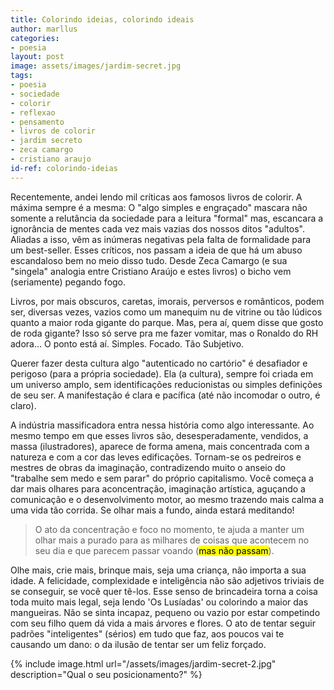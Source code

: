 ```yaml
---
title: Colorindo ideias, colorindo ideais
author: marllus
categories:
- poesia
layout: post
image: assets/images/jardim-secret.jpg
tags:
- poesia
- sociedade
- colorir
- reflexao
- pensamento
- livros de colorir
- jardim secreto
- zeca camargo
- cristiano araujo
id-ref: colorindo-ideias
---
```


Recentemente, andei lendo mil críticas aos famosos livros de colorir. A máxima sempre é a mesma: O "algo simples e engraçado" mascara não somente a relutância da sociedade para a leitura "formal" mas, escancara a ignorância de mentes cada vez mais vazias dos nossos ditos "adultos". Aliadas a isso, vêm as inúmeras negativas pela falta de formalidade para um best-seller. Esses críticos, nos passam a ideia de que há um abuso escandaloso bem no meio disso tudo. Desde Zeca Camargo (e sua "singela" analogia entre Cristiano Araújo e estes livros) o bicho vem (seriamente) pegando fogo.

Livros,  por mais obscuros, caretas, imorais, perversos e românticos, 
podem ser, diversas vezes, vazios como um manequim nu de vitrine ou tão 
lúdicos quanto a maior roda gigante do parque. Mas, pera aí, quem disse 
que gosto de roda gigante? Isso só serve pra me fazer vomitar, mas o 
Ronaldo do RH adora… O ponto está aí. Simples. Focado. Tão Subjetivo.

Querer fazer desta cultura algo "autenticado no cartório" é desafiador e perigoso (para a própria sociedade). Ela (a cultura), sempre foi criada em um universo amplo, sem identificações reducionistas ou simples definições de seu ser. A manifestação é clara e pacífica (até não incomodar o outro, é claro).

A indústria massificadora entra nessa história como algo interessante. Ao mesmo tempo em que esses livros são, desesperadamente, vendidos, a massa (ilustradores), aparece de forma amena, mais concentrada com a natureza e com a cor das leves edificações. Tornam-se os pedreiros e mestres de obras da imaginação, contradizendo muito o anseio do "trabalhe sem medo e sem parar" do próprio capitalismo. Você começa a dar mais olhares para aconcentração, imaginação artística, aguçando a comunicação e o desenvolvimento motor, ao mesmo trazendo mais calma a uma vida tão corrida. Se olhar mais a fundo, ainda estará meditando! 

> O ato da concentração e foco no momento, te ajuda a manter um olhar mais a purado para as milhares de coisas que acontecem no seu dia e que parecem passar voando (<mark>mas não passam</mark>).

Olhe mais, crie mais, brinque mais, seja uma criança, não importa a sua idade. A felicidade, complexidade e inteligência não são adjetivos triviais de se conseguir, se você quer tê-los. Esse senso de brincadeira torna a coisa toda muito mais legal, seja lendo 'Os Lusíadas' ou colorindo a maior das mangueiras. Não se sinta incapaz, pequeno ou vazio por estar competindo com seu filho quem dá vida a mais árvores e flores. O ato de tentar seguir padrões "inteligentes" (sérios) em tudo que faz, aos poucos vai te causando um dano: <span class="spoiler">o da ilusão de tentar ser um feliz forçado.</span>

{% include image.html url="/assets/images/jardim-secret-2.jpg" description="Qual o seu posicionamento?" %}
